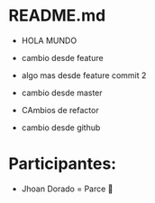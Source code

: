 # README.md

- HOLA MUNDO
- cambio desde feature

- algo mas desde feature commit 2
- cambio desde master
- CAmbios de refactor
- cambio desde github

# Participantes:
- Jhoan Dorado = Parce 🤯


